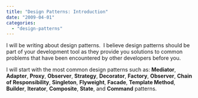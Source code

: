 ```yaml
---
title: "Design Patterns: Introduction"
date: "2009-04-01"
categories: 
  - "design-patterns"
---
```


I will be writing about design patterns.  I believe design patterns should be part of your development tool as they provide you solutions to common problems that have been encountered by other developers before you.

I will start with the most common design patterns such as: **Mediator**, **Adapter**, **Proxy**, **Observer**, **Strategy**, **Decorator**, **Factory**, **Observer**, **Chain of Responsibility**, **Singleton**, **Flyweight**, **Facade**, **Template Method**, **Builder**, **Iterator**, **Composite**, **State**, and **Command** patterns.
